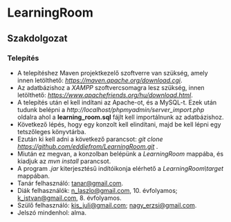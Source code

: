 # LearningRoom
## Szakdolgozat

### Telepítés
- A telepítéshez Maven projektkezelő szoftverre van szükség, amely innen letölthető: *https://maven.apache.org/download.cgi*.
- Az adatbázishoz a *XAMPP* szoftvercsomagra lesz szükség, innen letölthető: *https://www.apachefriends.org/hu/download.html*.
- A telepítés után el kell indítani az Apache-ot, és a MySQL-t. Ezek után tudunk belépni a *http://localhost/phpmyadmin/server_import.php*   oldalra ahol a **learning_room.sql** fájlt kell importálnunk az adatbázishoz.
- Következő lépés, hogy egy konzolt kell elindítani, majd be kell lépni egy tetszőleges könyvtárba.
- Ezután ki kell adni a következő parancsot: *git clone https://github.com/eddiefrom/LearningRoom.git* . 
- Miután ez megvan, a konzolban belépünk a *LearningRoom* mappába, és kiadjuk az *mvn install* parancsot.
- A program *.jar* kiterjesztésű indítóikonja elérhető a *LearningRoom\target* mappában.
- Tanár felhasználó: tanar@gmail.com. 
- Diák felhasználók:  n_laszlo@gmail.com, 10. évfolyamos; k_istvan@gmail.com, 8. évfolyamos.
- Szülő felhasználó: kis_juli@gmail.com; nagy_erzsi@gmail.com.
- Jelszó mindenhol: alma.
